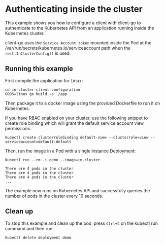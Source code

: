 # Authenticating inside the cluster

This example shows you how to configure a client with client-go to authenticate to the Kubernetes API from an application running inside the Kubernetes cluster.

client-go uses the `Service Account token` mounted inside the Pod at the /var/run/secrets/kubernetes.io/serviceaccount path when the `rest.InClusterConfig()` is used.

## Running this example

First compile the application for Linux:

```
cd in-cluster-client-configuration
GOOS=linux go build -o ./app .
```

Then package it to a docker image using the provided Dockerfile to run it on Kubernetes.

If you have RBAC enabled on your cluster, use the following snippet to create role binding which will grant the default service account view permissions.

```
kubectl create clusterrolebinding default-view --clusterrole=view --serviceaccount=default:default
```

Then, run the image in a Pod with a single instance Deployment:

```
kubectl run --rm -i demo --image=in-cluster

There are 4 pods in the cluster
There are 4 pods in the cluster
There are 4 pods in the cluster
...
```

The example now runs on Kubernetes API and successfully queries the number of pods in the cluster every 10 seconds.

## Clean up

To stop this example and clean up the pod, press `Ctrl+C` on the kubectl run command and then run:

```
kubectl delete deployment demo
```
